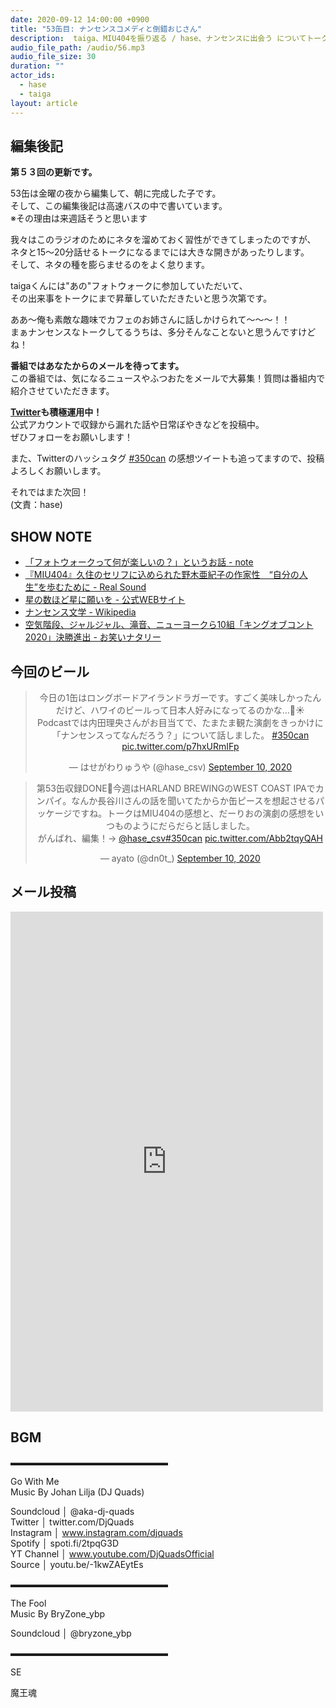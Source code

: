 ```yaml
---
date: 2020-09-12 14:00:00 +0900
title: "53缶目: ナンセンスコメディと倒錯おじさん"
description:  taiga、MIU404を振り返る / hase、ナンセンスに出会う についてトークしました。
audio_file_path: /audio/56.mp3
audio_file_size: 30
duration: ""
actor_ids:
  - hase
  - taiga
layout: article
---
```


## 編集後記

__第５３回の更新です。__

53缶は金曜の夜から編集して、朝に完成した子です。  
そして、この編集後記は高速バスの中で書いています。  
※その理由は来週話そうと思います  

我々はこのラジオのためにネタを溜めておく習性ができてしまったのですが、   
ネタと15〜20分話せるトークになるまでには大きな開きがあったりします。  
そして、ネタの種を膨らませるのをよく怠ります。  

taigaくんには"あの"フォトウォークに参加していただいて、  
その出来事をトークにまで昇華していただきたいと思う次第です。  

ああ〜俺も素敵な趣味でカフェのお姉さんに話しかけられて〜〜〜！！  
まぁナンセンスなトークしてるうちは、多分そんなことないと思うんですけどね！  

__番組ではあなたからのメールを待ってます。__  
この番組では、気になるニュースやふつおたをメールで大募集！質問は番組内で紹介させていただきます。  

__[Twitter](https://twitter.com/am350can)も積極運用中！__  
公式アカウントで収録から漏れた話や日常ぼやきなどを投稿中。  
ぜひフォローをお願いします！  

また、Twitterのハッシュタグ [#350can](https://twitter.com/search?q=%23350can&src=hashtag_click) の感想ツイートも追ってますので、投稿よろしくお願いします。  

それではまた次回！  
(文責：hase)

## SHOW NOTE

- [「フォトウォークって何が楽しいの？」というお話 - note](https://note.com/yuriponzuu/n/nc053768bdd51)
- [『MIU404』久住のセリフに込められた野木亜紀子の作家性　“自分の人生”を歩むために - Real Sound](https://realsound.jp/movie/2020/09/post-616989.html)
- [星の数ほど星に願いを - 公式WEBサイト](https://www.hoshinokazu.com)
- [ナンセンス文学 - Wikipedia](https://ja.wikipedia.org/wiki/%E3%83%8A%E3%83%B3%E3%82%BB%E3%83%B3%E3%82%B9%E6%96%87%E5%AD%A6)
- [空気階段、ジャルジャル、滝音、ニューヨークら10組「キングオブコント2020」決勝進出 - お笑いナタリー](https://natalie.mu/owarai/news/395345)

## 今回のビール

<center>
<blockquote class="twitter-tweet"><p lang="ja" dir="ltr">今日の1缶はロングボードアイランドラガーです。すごく美味しかったんだけど、ハワイのビールって日本人好みになってるのかな…🌴☀️<br>Podcastでは内田理央さんがお目当てで、たまたま観た演劇をきっかけに「ナンセンスってなんだろう？」について話しました。 <a href="https://twitter.com/hashtag/350can?src=hash&amp;ref_src=twsrc%5Etfw">#350can</a> <a href="https://t.co/p7hxURmIFp">pic.twitter.com/p7hxURmIFp</a></p>&mdash; はせがわりゅうや (@hase_csv) <a href="https://twitter.com/hase_csv/status/1304064222838489088?ref_src=twsrc%5Etfw">September 10, 2020</a></blockquote> <script async src="https://platform.twitter.com/widgets.js" charset="utf-8"></script>

<blockquote class="twitter-tweet"><p lang="ja" dir="ltr">第53缶収録DONE🍻今週はHARLAND BREWINGのWEST COAST IPAでカンパイ。なんか長谷川さんの話を聞いてたからか缶ピースを想起させるパッケージですね。トークはMIU404の感想と、だーりおの演劇の感想をいつものようにだらだらと話しました。<br>がんばれ、編集！→ <a href="https://twitter.com/hase_csv?ref_src=twsrc%5Etfw">@hase_csv</a><a href="https://twitter.com/hashtag/350can?src=hash&amp;ref_src=twsrc%5Etfw">#350can</a> <a href="https://t.co/Abb2tqyQAH">pic.twitter.com/Abb2tqyQAH</a></p>&mdash; ayato (@dn0t_) <a href="https://twitter.com/dn0t_/status/1304061279686983681?ref_src=twsrc%5Etfw">September 10, 2020</a></blockquote> <script async src="https://platform.twitter.com/widgets.js" charset="utf-8"></script>
</center>

## メール投稿
<div class="iframe-wrapper">
<iframe src="https://docs.google.com/forms/d/e/1FAIpQLSfTZ99ZtY5BJtHk38i7c_p3AdF-uIGnOOsc6W05wV6L0MTAQg/viewform?embedded=true" width="500" height="800" frameborder="0" marginheight="0" marginwidth="0">読み込んでいます…</iframe>
</div>

## BGM
▬▬▬▬▬▬▬▬▬▬▬▬▬▬▬▬▬▬  

Go With Me  
Music By Johan Lilja (DJ Quads)  

Soundcloud │ @aka-dj-quads  
Twitter │ twitter.com/DjQuads  
Instagram │ www.instagram.com/djquads  
Spotify │ spoti.fi/2tpqG3D  
YT Channel │ www.youtube.com/DjQuadsOfficial  
Source │ youtu.be/-1kwZAEytEs  

▬▬▬▬▬▬▬▬▬▬▬▬▬▬▬▬▬▬  

The Fool  
Music By BryZone_ybp  

Soundcloud │ @bryzone_ybp  

▬▬▬▬▬▬▬▬▬▬▬▬▬▬▬▬▬▬  

SE

魔王魂

